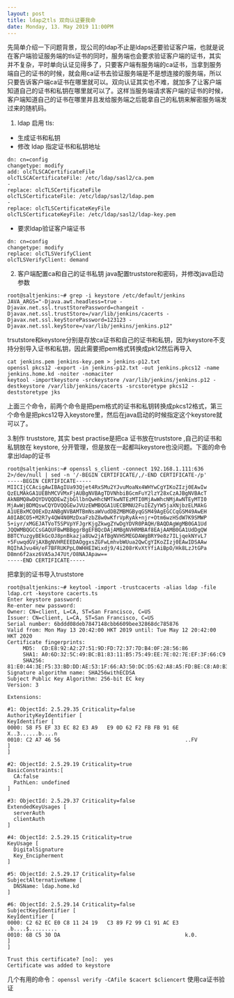 ```yaml
---
layout: post
title: ldap之tls 双向认证要我命
date: Monday, 13. May 2019 11:00PM 
---
```


先简单介绍一下问题背景，现公司的ldap不止是ldaps还要验证客户端，也就是说在客户端验证服务端的tls证书的同时，服务端也会要求验证客户端的证书，其实并不复杂，平时单向认证见得多了，只要客户端有服务端的ca证书，当拿到服务端自己的证书的时候，就会用ca证书去验证服务端是不是想连接的服务端，所以只要告诉客户端ca证书在哪里就可以。双向认证其实也不难，就加多了让客户端知道自己的证书和私钥在哪里就可以了。这样当服务端请求客户端的证书的时候，客户端知道自己的证书在哪里并且发给服务端之后能拿自己的私钥来解密服务端发过来的随机码。
1. ldap 启用 tls:

- 生成证书和私钥
- 修改 ldap 指定证书和私钥地址
```
dn: cn=config
changetype: modify
add: olcTLSCACertificateFile
olcTLSCACertificateFile: /etc/ldap/sasl2/ca.pem
-
replace: olcTLSCertificateFile
olcTLSCertificateFile: /etc/ldap/sasl2/ldap.pem
-
replace: olcTLSCertificateKeyFile
olcTLSCertificateKeyFile: /etc/ldap/sasl2/ldap-key.pem
```
- 要求ldap验证客户端证书
```
dn: cn=config
changetype: modify
replace: olcTLSVerifyClient
olcTLSVerifyClient: demand
```

2. 客户端配置ca和自己的证书私钥
java配置truststore和密码，并修改java启动参数
```
root@saltjenkins:~# grep -i keystore /etc/default/jenkins 
JAVA_ARGS="-Djava.awt.headless=true -Djavax.net.ssl.trustStorePassword=changeit -Djavax.net.ssl.trustStore=/var/lib/jenkins/cacerts -Djavax.net.ssl.keyStorePassword=123123 -Djavax.net.ssl.keyStore=/var/lib/jenkins/jenkins.p12"
```
trsutstore和keystore分别是存放ca证书和自己的证书和私钥，因为keystore不支持分别导入证书和私钥，因此需要把pem格式转换成pk12然后再导入
```
cat jenkins.pem jenkins-key.pem > jenkins-p12.txt
openssl pkcs12 -export -in jenkins-p12.txt -out jenkins.pkcs12 -name jenkins.home.kd -noiter -nomaciter
keytool -importkeystore -srckeystore /var/lib/jenkins/jenkins.p12 -destkeystore /var/lib/jenkins/cacerts -srcstoretype pkcs12 -deststoretype jks
```
上面三个命令，前两个命令是把pem格式的证书和私钥转换成pkcs12格式，第三个命令是把pkcs12导入keystore里，然后在java启动的时候指定这个keystore就可以了。

3.制作 truststore, 其实 best practise是把ca 证书放在truststore ,自己的证书和私钥放在 keystore, 分开管理，但是放在一起都叫keystore也没问题。下面的命令拿出ldap的证书
```
root@saltjenkins:~# openssl s_client -connect 192.168.1.111:636 2>/dev/null | sed -n '/-BEGIN CERTIFICATE/,/-END CERTIFICATE-/p'
-----BEGIN CERTIFICATE-----
MIICIjCCAcigAwIBAgIUa93Qjet4RxSMu2YJvuMoaNx4WHYwCgYIKoZIzj0EAwIw
QzELMAkGA1UEBhMCVVMxFjAUBgNVBAgTDVNhbiBGcmFuY2lzY28xCzAJBgNVBAcT
AkNBMQ8wDQYDVQQDEwZjbGllbnQwHhcNMTkwNTEzMTI0MjAwWhcNMjAwNTEyMTI0
MjAwWjBDMQswCQYDVQQGEwJVUzEWMBQGA1UECBMNU2FuIEZyYW5jaXNjbzELMAkG
A1UEBxMCQ0ExDzANBgNVBAMTBmNsaWVudDBZMBMGByqGSM49AgEGCCqGSM49AwEH
A0IABCO5+M2R7y4QW4N0MzDxaFzbZ8w0wKfrVpRyAk+njr+Otm6wzHSdW7K9SMWP
5+iyr/xMGEJATVoT5SPVpYFJgrKjgZkwgZYwDgYDVR0PAQH/BAQDAgWgMB0GA1Ud
JQQWMBQGCCsGAQUFBwMBBggrBgEFBQcDAjAMBgNVHRMBAf8EAjAAMB0GA1UdDgQW
BBTCYuzgyBEkGcOJ8pnBkazja8Uw2jAfBgNVHSMEGDAWgBRY9e8z7ILjqekNYvL7
+5FuwqdGVjAXBgNVHREEEDAOggxsZGFwLmhvbWUua2QwCgYIKoZIzj0EAwIDSAAw
RQIhAJvu4H/eF7BFRUKPpL0WHHEIWixdj9/4i208rKvXtYfiAiBpO/Hk8LzJtGPa
D8mn6f2axz6VA5aJ47Ut/O8NAJApaw==
-----END CERTIFICATE-----

```
把拿到的证书导入truststore
```
root@saltjenkins:~# keytool -import -trustcacerts -alias ldap -file ldap.crt -keystore cacerts.ts
Enter keystore password:  
Re-enter new password: 
Owner: CN=client, L=CA, ST=San Francisco, C=US
Issuer: CN=client, L=CA, ST=San Francisco, C=US
Serial number: 6bddd08deb7847148cbb6609bee32868dc785876
Valid from: Mon May 13 20:42:00 HKT 2019 until: Tue May 12 20:42:00 HKT 2020
Certificate fingerprints:
	 MD5:  CD:E8:92:A2:27:51:9D:FD:72:37:7D:B4:0F:28:56:86
	 SHA1: A0:6D:32:5C:49:BC:B1:83:11:B5:75:49:EE:7E:02:7E:EF:3F:66:C9
	 SHA256: 81:E0:44:3E:F5:33:BD:DD:AE:53:1F:66:A3:50:DC:D5:62:A8:A5:FD:BE:C8:A0:B3:2B:CA:7A:BF:9F:60:34:47
Signature algorithm name: SHA256withECDSA
Subject Public Key Algorithm: 256-bit EC key
Version: 3

Extensions: 

#1: ObjectId: 2.5.29.35 Criticality=false
AuthorityKeyIdentifier [
KeyIdentifier [
0000: 58 F5 EF 33 EC 82 E3 A9   E9 0D 62 F2 FB FB 91 6E  X..3......b....n
0010: C2 A7 46 56                                        ..FV
]
]

#2: ObjectId: 2.5.29.19 Criticality=true
BasicConstraints:[
  CA:false
  PathLen: undefined
]

#3: ObjectId: 2.5.29.37 Criticality=false
ExtendedKeyUsages [
  serverAuth
  clientAuth
]

#4: ObjectId: 2.5.29.15 Criticality=true
KeyUsage [
  DigitalSignature
  Key_Encipherment
]

#5: ObjectId: 2.5.29.17 Criticality=false
SubjectAlternativeName [
  DNSName: ldap.home.kd
]

#6: ObjectId: 2.5.29.14 Criticality=false
SubjectKeyIdentifier [
KeyIdentifier [
0000: C2 62 EC E0 C8 11 24 19   C3 89 F2 99 C1 91 AC E3  .b....$.........
0010: 6B C5 30 DA                                        k.0.
]
]

Trust this certificate? [no]:  yes
Certificate was added to keystore
```
几个有用的命令：
`openssl verify -CAfile $cacert $cliencert`
使用ca证书验证
